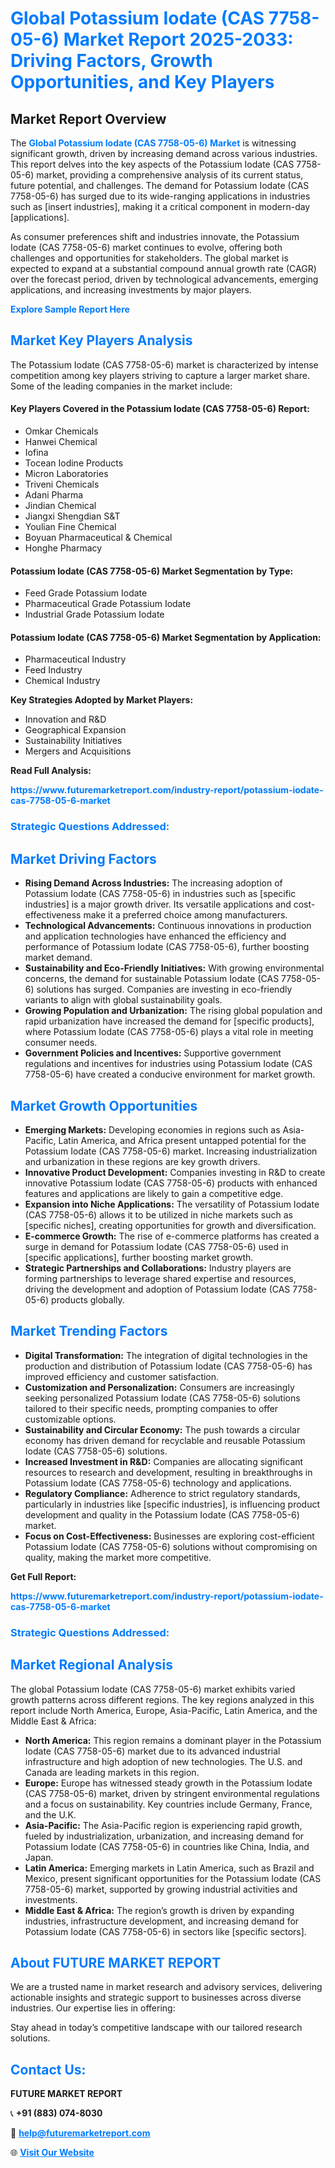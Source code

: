 <h1 style="color: #007BFF;">Global Potassium Iodate (CAS 7758-05-6) Market Report 2025-2033: Driving Factors, Growth Opportunities, and Key Players</h1>

<section id="overview">
<h2>Market Report Overview</h2>
<p>The <a href="https://www.futuremarketreport.com/industry-report/potassium-iodate-cas-7758-05-6-market" style="color: #007BFF; text-decoration: none;"><strong>Global Potassium Iodate (CAS 7758-05-6) Market</strong></a> is witnessing significant growth, driven by increasing demand across various industries. This report delves into the key aspects of the Potassium Iodate (CAS 7758-05-6) market, providing a comprehensive analysis of its current status, future potential, and challenges. The demand for Potassium Iodate (CAS 7758-05-6) has surged due to its wide-ranging applications in industries such as [insert industries], making it a critical component in modern-day [applications].</p>
<p>As consumer preferences shift and industries innovate, the Potassium Iodate (CAS 7758-05-6) market continues to evolve, offering both challenges and opportunities for stakeholders. The global market is expected to expand at a substantial compound annual growth rate (CAGR) over the forecast period, driven by technological advancements, emerging applications, and increasing investments by major players.</p>
</section>

<section id="overview">
<p><a href="https://www.futuremarketreport.com/request-sample/reportId=85261" style="color: #007BFF; text-decoration: none;"><strong>Explore Sample Report Here</strong></a></p>
</section>

<section id="key-players">
<h2 style="color: #007BFF;">Market Key Players Analysis</h2>
<p>The Potassium Iodate (CAS 7758-05-6) market is characterized by intense competition among key players striving to capture a larger market share. Some of the leading companies in the market include:</p>
<h4>Key Players Covered in the Potassium Iodate (CAS 7758-05-6) Report:</h4>
<ul><li>Omkar Chemicals</li><li>Hanwei Chemical</li><li>Iofina</li><li>Tocean Iodine Products</li><li>Micron Laboratories</li><li>Triveni Chemicals</li><li>Adani Pharma</li><li>Jindian Chemical</li><li>Jiangxi Shengdian S&amp;T</li><li>Youlian Fine Chemical</li><li>Boyuan Pharmaceutical &amp; Chemical</li><li>Honghe Pharmacy</li></ul>
<h4>Potassium Iodate (CAS 7758-05-6) Market Segmentation by Type:</h4>
<ul><li>Feed Grade Potassium Iodate</li><li>Pharmaceutical Grade Potassium Iodate</li><li>Industrial Grade Potassium Iodate</li></ul>

<h4>Potassium Iodate (CAS 7758-05-6) Market Segmentation by Application:</h4>
<ul><li>Pharmaceutical Industry</li><li>Feed Industry</li><li>Chemical Industry</li></ul>
<p><strong>Key Strategies Adopted by Market Players:</strong></p>
<ul>
<li>Innovation and R&D</li>
<li>Geographical Expansion</li>
<li>Sustainability Initiatives</li>
<li>Mergers and Acquisitions</li>
</ul>
</section>

<section>
<p><strong>Read Full Analysis: </strong></p><a href="https://www.futuremarketreport.com/industry-report/potassium-iodate-cas-7758-05-6-market" style="color: #007BFF; text-decoration: none;"><strong>https://www.futuremarketreport.com/industry-report/potassium-iodate-cas-7758-05-6-market</strong></a>
<h3 style="color: #007BFF;">Strategic Questions Addressed:</h3>
</section>

<section id="driving-factors">
<h2 style="color: #007BFF;">Market Driving Factors</h2>
<ul>
<li><strong>Rising Demand Across Industries:</strong> The increasing adoption of Potassium Iodate (CAS 7758-05-6) in industries such as [specific industries] is a major growth driver. Its versatile applications and cost-effectiveness make it a preferred choice among manufacturers.</li>
<li><strong>Technological Advancements:</strong> Continuous innovations in production and application technologies have enhanced the efficiency and performance of Potassium Iodate (CAS 7758-05-6), further boosting market demand.</li>
<li><strong>Sustainability and Eco-Friendly Initiatives:</strong> With growing environmental concerns, the demand for sustainable Potassium Iodate (CAS 7758-05-6) solutions has surged. Companies are investing in eco-friendly variants to align with global sustainability goals.</li>
<li><strong>Growing Population and Urbanization:</strong> The rising global population and rapid urbanization have increased the demand for [specific products], where Potassium Iodate (CAS 7758-05-6) plays a vital role in meeting consumer needs.</li>
<li><strong>Government Policies and Incentives:</strong> Supportive government regulations and incentives for industries using Potassium Iodate (CAS 7758-05-6) have created a conducive environment for market growth.</li>
</ul>
</section>

<section id="growth-opportunities">
<h2 style="color: #007BFF;">Market Growth Opportunities</h2>
<ul>
<li><strong>Emerging Markets:</strong> Developing economies in regions such as Asia-Pacific, Latin America, and Africa present untapped potential for the Potassium Iodate (CAS 7758-05-6) market. Increasing industrialization and urbanization in these regions are key growth drivers.</li>
<li><strong>Innovative Product Development:</strong> Companies investing in R&D to create innovative Potassium Iodate (CAS 7758-05-6) products with enhanced features and applications are likely to gain a competitive edge.</li>
<li><strong>Expansion into Niche Applications:</strong> The versatility of Potassium Iodate (CAS 7758-05-6) allows it to be utilized in niche markets such as [specific niches], creating opportunities for growth and diversification.</li>
<li><strong>E-commerce Growth:</strong> The rise of e-commerce platforms has created a surge in demand for Potassium Iodate (CAS 7758-05-6) used in [specific applications], further boosting market growth.</li>
<li><strong>Strategic Partnerships and Collaborations:</strong> Industry players are forming partnerships to leverage shared expertise and resources, driving the development and adoption of Potassium Iodate (CAS 7758-05-6) products globally.</li>
</ul>
</section>

<section id="trending-factors">
<h2 style="color: #007BFF;">Market Trending Factors</h2>
<ul>
<li><strong>Digital Transformation:</strong> The integration of digital technologies in the production and distribution of Potassium Iodate (CAS 7758-05-6) has improved efficiency and customer satisfaction.</li>
<li><strong>Customization and Personalization:</strong> Consumers are increasingly seeking personalized Potassium Iodate (CAS 7758-05-6) solutions tailored to their specific needs, prompting companies to offer customizable options.</li>
<li><strong>Sustainability and Circular Economy:</strong> The push towards a circular economy has driven demand for recyclable and reusable Potassium Iodate (CAS 7758-05-6) solutions.</li>
<li><strong>Increased Investment in R&D:</strong> Companies are allocating significant resources to research and development, resulting in breakthroughs in Potassium Iodate (CAS 7758-05-6) technology and applications.</li>
<li><strong>Regulatory Compliance:</strong> Adherence to strict regulatory standards, particularly in industries like [specific industries], is influencing product development and quality in the Potassium Iodate (CAS 7758-05-6) market.</li>
<li><strong>Focus on Cost-Effectiveness:</strong> Businesses are exploring cost-efficient Potassium Iodate (CAS 7758-05-6) solutions without compromising on quality, making the market more competitive.</li>
</ul>
</section>

<section>
<p><strong>Get Full Report: </strong></p><a href="https://www.futuremarketreport.com/industry-report/potassium-iodate-cas-7758-05-6-market" style="color: #007BFF; text-decoration: none;"><strong>https://www.futuremarketreport.com/industry-report/potassium-iodate-cas-7758-05-6-market</strong></a>
<h3 style="color: #007BFF;">Strategic Questions Addressed:</h3>
</section>


<section id="regional-analysis">
<h2 style="color: #007BFF;">Market Regional Analysis</h2>
<p>The global Potassium Iodate (CAS 7758-05-6) market exhibits varied growth patterns across different regions. The key regions analyzed in this report include North America, Europe, Asia-Pacific, Latin America, and the Middle East & Africa:</p>
<ul>
<li><strong>North America:</strong> This region remains a dominant player in the Potassium Iodate (CAS 7758-05-6) market due to its advanced industrial infrastructure and high adoption of new technologies. The U.S. and Canada are leading markets in this region.</li>
<li><strong>Europe:</strong> Europe has witnessed steady growth in the Potassium Iodate (CAS 7758-05-6) market, driven by stringent environmental regulations and a focus on sustainability. Key countries include Germany, France, and the U.K.</li>
<li><strong>Asia-Pacific:</strong> The Asia-Pacific region is experiencing rapid growth, fueled by industrialization, urbanization, and increasing demand for Potassium Iodate (CAS 7758-05-6) in countries like China, India, and Japan.</li>
<li><strong>Latin America:</strong> Emerging markets in Latin America, such as Brazil and Mexico, present significant opportunities for the Potassium Iodate (CAS 7758-05-6) market, supported by growing industrial activities and investments.</li>
<li><strong>Middle East & Africa:</strong> The region’s growth is driven by expanding industries, infrastructure development, and increasing demand for Potassium Iodate (CAS 7758-05-6) in sectors like [specific sectors].</li>
</ul>
</section>

<footer>
<h2 style="color: #007BFF;">About FUTURE MARKET REPORT</h2>
<p>We are a trusted name in market research and advisory services, delivering actionable insights and strategic support to businesses across diverse industries. Our expertise lies in offering:</p>

<p>Stay ahead in today’s competitive landscape with our tailored research solutions.</p>

<h2 style="color: #007BFF;">Contact Us:</h2>
<p><strong>FUTURE MARKET REPORT</strong></p>
<p>📞 <strong>+91 (883) 074-8030</strong></p>
<p>📧 <strong><a href="mailto:help@futuremarketreport.com" style="color: #007BFF;">help@futuremarketreport.com</a></strong></p>
<p>🌐 <strong><a href="https://www.futuremarketreport.com/" style="color: #007BFF;">Visit Our Website</a></strong></p>
</footer>